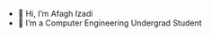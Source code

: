 - 👋 Hi, I’m Afagh Izadi
- 🌱 I’m a Computer Engineering Undergrad Student

<!---
AfaghIz/AfaghIz is a ✨ special ✨ repository because its `README.md` (this file) appears on your GitHub profile.
You can click the Preview link to take a look at your changes.
--->
